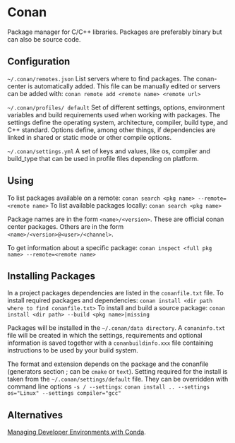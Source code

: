 # Conan
Package manager for C/C++ libraries. Packages are preferably binary but can also be source code.

## Configuration
`~/.conan/remotes.json`
  List servers where to find packages. The conan-center is automatically added.
  This file can be manually edited or servers can be added with:
	`conan remote add <remote name> <remote url>`

`~/.conan/profiles/ default`
  Set of different settings, options, environment variables and build requirements
  used when working with packages. The settings define the operating system,
  architecture, compiler, build type, and C++ standard.
  Options define, among other things, if dependencies are linked in shared or static mode or other compile options.

`~/.conan/settings.yml`
  A set of keys and values, like os, compiler and build_type that can be used
  in profile files depending on platform.

## Using
To list packages available on a remote:
	`conan search <pkg name> --remote=<remote name>`
To list available packages locally:
	`conan search <pkg name>`

Package names are in the form `<name>/<version>`. These are official conan center packages.
Others are in the form `<name>/<version>@<user>/<channel>`.

To get information about a specific package:
	`conan inspect <full pkg name> --remote=<remote name>`

## Installing Packages
In a project packages dependencies are listed in the `conanfile.txt` file.
To install required packages and dependencies:
	`conan install <dir path where to find conanfile.txt>`
To install and build a source package:
	`conan install <dir path> --build <pkg name>|missing`

Packages will be installed in the `~/.conan/data directory`.
A `conaninfo.txt` file will be created in which the settings, requirements and
optional information is saved together with a `conanbuildinfo.xxx` file
containing instructions to be used by your build system.

The format and extension depends on the package and the conanfile (generators section ; can be `cmake` or `text`).
Setting required for the install is taken from the `~/.conan/settings/default` file.
They can be overridden with command line options `-s / --settings`:
	`conan install .. --settings os="Linux" --settings compiler="gcc"`

## Alternatives
[Managing Developer Environments with Conda](https://interrupt.memfault.com/blog/conda-developer-environments).

